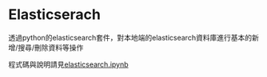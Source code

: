 # Elasticserach

透過python的elasticsearch套件，對本地端的elasticsearch資料庫進行基本的新增/搜尋/刪除資料等操作

程式碼與說明請見[elasticsearch.ipynb](https://github.com/nick880107-git/NCU_DART_Orientation/blob/main/elasticsearch/elasticsearch.ipynb)
